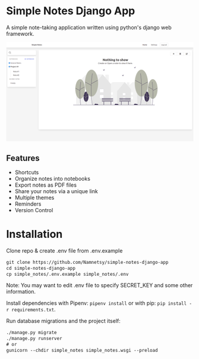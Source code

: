 # Simple Notes Django App
A simple note-taking application written using python's django web framework.

![Screenshot of the home page of the app after signing in](screenshots/home_page_screenshot.png)

## Features
 - Shortcuts
 - Organize notes into notebooks
 - Export notes as PDF files
 - Share your notes via a unique link
 - Multiple themes
 - Reminders
 - Version Control

# Installation
Clone repo & create .env file from .env.example
```
git clone https://github.com/Namnetsy/simple-notes-django-app 
cd simple-notes-django-app
cp simple_notes/.env.example simple_notes/.env
```
Note: You may want to edit .env file to specify SECRET_KEY and some other information.

Install dependencies with Pipenv: `pipenv install` or with pip: `pip install -r requirements.txt`.

Run database migrations and the project itself:
```
./manage.py migrate
./manage.py runserver
# or
gunicorn --chdir simple_notes simple_notes.wsgi --preload
```
